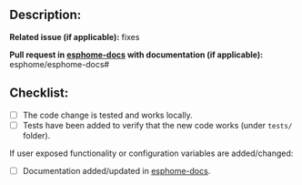 ## Description:


**Related issue (if applicable):** fixes <link to issue>

**Pull request in [esphome-docs](https://github.com/esphome/esphome-docs) with documentation (if applicable):** esphome/esphome-docs#<esphome-docs PR number goes here>

## Checklist:
  - [ ] The code change is tested and works locally.
  - [ ] Tests have been added to verify that the new code works (under `tests/` folder).

If user exposed functionality or configuration variables are added/changed:
  - [ ] Documentation added/updated in [esphome-docs](https://github.com/esphome/esphome-docs).
